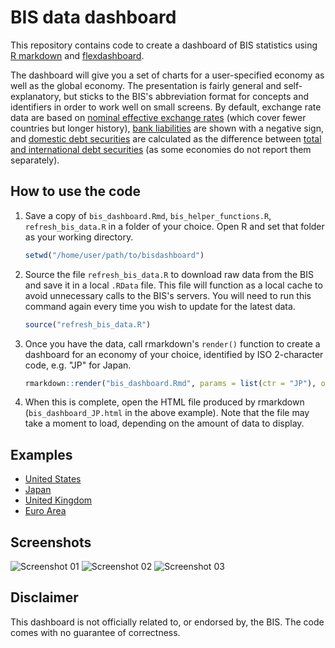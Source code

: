 # BIS data dashboard

This repository contains code to create a dashboard of BIS statistics using [R markdown](https://rmarkdown.rstudio.com/index.html) and [flexdashboard](https://rmarkdown.rstudio.com/flexdashboard/).

The dashboard will give you a set of charts for a user-specified economy as well as the global economy. The presentation is fairly general and self-explanatory, but sticks to the BIS's abbreviation format for concepts and identifiers in order to work well on small screens. By default, exchange rate data are based on [nominal effective exchange rates](https://stats.bis.org/statx/toc/XR.html) (which cover fewer countries but longer history), [bank liabilities](https://stats.bis.org/statx/toc/LBS.html) are shown with a negative sign, and [domestic debt securities](https://www.bis.org/statistics/about_securities_stats.htm) are calculated as the difference between [total and international debt securities](https://www.bis.org/statistics/about_securities_stats.htm) (as some economies do not report them separately).

## How to use the code

1. Save a copy of `bis_dashboard.Rmd`, `bis_helper_functions.R`, `refresh_bis_data.R` in a folder of your choice. Open R and set that folder as your working directory.

    ``` r
    setwd("/home/user/path/to/bisdashboard")
    ```

2. Source the file `refresh_bis_data.R` to download raw data from the BIS and save it in a local `.RData` file. This file will function as a local cache to avoid unnecessary calls to the BIS's servers. You will need to run this command again every time you wish to update for the latest data.

    ``` r
    source("refresh_bis_data.R")
    ```

3. Once you have the data, call rmarkdown's `render()` function to create a dashboard for an economy of your choice, identified by ISO 2-character code, e.g. "JP" for Japan.

    ``` r
    rmarkdown::render("bis_dashboard.Rmd", params = list(ctr = "JP"), output_file = "bis_dashboard_JP.html")
    ```

4. When this is complete, open the HTML file produced by rmarkdown (`bis_dashboard_JP.html` in the above example). Note that the file may take a moment to load, depending on the amount of data to display.

## Examples

* [United States](https://media.portblue.net/resources/190211_bis-data-dashboard/bis_dashboard_US.html)
* [Japan](https://media.portblue.net/resources/190211_bis-data-dashboard/bis_dashboard_JP.html)
* [United Kingdom](https://media.portblue.net/resources/190211_bis-data-dashboard/bis_dashboard_GB.html)
* [Euro Area](https://media.portblue.net/resources/190211_bis-data-dashboard/bis_dashboard_XM.html)

## Screenshots

![Screenshot 01](https://media.portblue.net/resources/190211_bis-data-dashboard/bisdashboard01.png)
![Screenshot 02](https://media.portblue.net/resources/190211_bis-data-dashboard/bisdashboard02.png)
![Screenshot 03](https://media.portblue.net/resources/190211_bis-data-dashboard/bisdashboard03.png)

## Disclaimer

This dashboard is not officially related to, or endorsed by, the BIS. The code comes with no guarantee of correctness.
